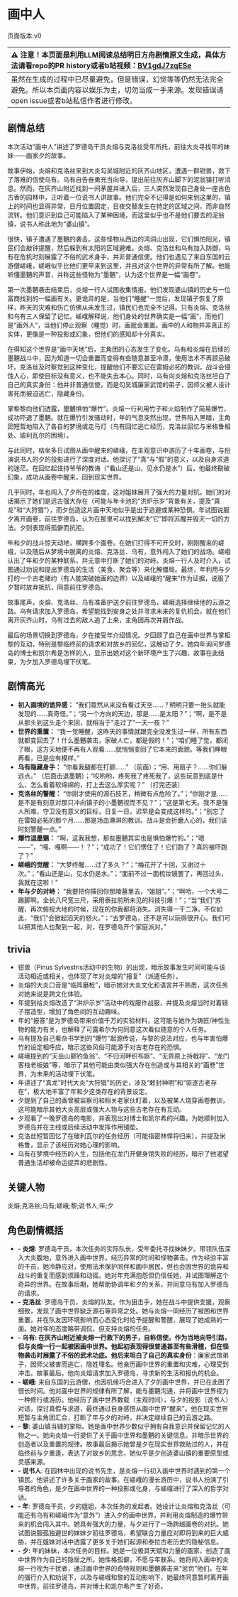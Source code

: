 # 画中人
页面版本:v0
 

| :warning: 注意！本页面是利用LLM阅读总结明日方舟剧情原文生成，具体方法请看repo的PR history或者b站视频：[BV1gdJ7zqESe](https://www.bilibili.com/video/BV1gdJ7zqESe/)         |
|:----------------------------|
| 虽然在生成的过程中已尽量避免，但是错误，幻觉等等仍然无法完全避免。所以本页面内容以娱乐为主，切勿当成一手来源。发现错误请open issue或者b站私信作者进行修改。|



## 剧情总结
本次活动“画中人”讲述了罗德岛干员炎熔与克洛丝受年所托，前往大炎寻找年的妹妹——画家夕的故事。

故事伊始，炎熔和克洛丝来到大炎勾吴城附近的灰齐山地区，遭遇一群钳兽，救下了落难的信使乌有。乌有自告奋勇充当向导，提出前往灰齐山脚下的泥翁镇打听消息。然而，在灰齐山附近找到一间茅屋并进入后，三人突然发现自己身处一座古色古香的园林中，正听着一位说书人讲故事。他们完全不记得是如何来到这里的，镇上的时间也显得异常，日月位置固定，日夜交替发生在特定的区域之间，而非自然流转。他们意识到自己可能陷入了某种困境，而这里似乎也不是他们要去的泥翁镇，说书人称此地为“婆山镇”。

很快，镇子遭遇了墨魉的袭击。这些怪物从西边的鸿洞山出现，它们惧怕阳光，镇民们会敲钟提醒，然后躲到有太阳的区域避难。炎熔、克洛丝和乌有加入防御，乌有在危机时刻展露了不俗的武术身手，并非普通信使。他们也遇见了来自东国的云游僧嵯峨，嵯峨似乎比他们更早来到这里，并且对这个世界的异常有所了解。他能听懂墨魉的声音，并称这些怪物为“墨魉”，认为这个世界是一幅“画卷”。

第一次墨魉袭击结束后，炎熔一行人试图收集情报。他们发现婆山镇的历史与一位富商找到的一幅画有关。更诡异的是，当他们“睡醒”一觉后，发现镇子恢复了原样，昨天的灾难和伤亡仿佛从未发生过，镇民们也完全不记得。只有炎熔、克洛丝和乌有三人保留了记忆。嵯峨解释说，他们身处的世界确实是一幅“画”，而他们是“画外人”，当他们停止观察（睡觉）时，画就会重置。画中的人和物并非真正的实体，更像是一种投影或幻象，但他们的感知却十分真实。

在得知这个世界是“画中天地”后，主角团的心态发生了变化。乌有和炎熔在后续的墨魉战斗中，因为知道一切会重置而变得有些随意甚至冷漠，使用法术不再顾忌破坏。克洛丝及时察觉到这种变化，提醒他们不要忘记在雷姆必拓的教训，战斗会侵蚀人心，即使目标没有意义，也不能失去本心。同时，乌有向炎熔和克洛丝坦白了自己的真实身份：他并非普通信使，而是勾吴城廉家武馆的弟子，因师父被人设计害死而被迫逃亡，隐藏身份。

掌柜黎向他们透露，墨魉惧怕“爆竹”。炎熔一行利用竹子和火焰制作了简易爆竹，成功吓退了墨魉。就在爆竹引发骚动时，年的气息突然出现，世界陷入黑暗，主角团短暂地陷入了各自的梦境或走马灯（乌有回忆逃亡经历，克洛丝回忆与米格鲁相处、玻利瓦尔的困境）。

与此同时，枯坐多日试图从画中醒来的嵯峨，在主观意识中游历了十年画卷，与扮演说书人的夕的投影进行了深度对话。他探讨了“真”与“假”的意义，以及自身求道的迷茫。在回忆起住持爷爷的教诲（“看山还是山，见水仍是水”）后，他最终勘破幻象，成功从画卷中醒来，回到现实世界。

几乎同时，年也闯入了夕所在的维度，这对姐妹展开了强大的力量对抗。她们的对话揭示了她们是远古强大存在（可能与年卡池的“洪炉示岁”背景有关，提及“真龙”和“大狩猎”），而夕创造这片画中天地似乎是出于逃避或某种恐惧。年试图说服夕离开画卷，前往罗德岛，认为在那里可以找到解决“它”即将苏醒并毁灭一切的方法。夕则表现得孤僻而抗拒。

年和夕的战斗惊天动地，横跨多个画卷。在她们打得不可开交时，刚刚醒来的嵯峨，以及随后从梦境中脱离的炎熔、克洛丝、乌有，意外闯入了她们的战场。嵯峨认出了年和夕的某种联系，并无意中打断了她们的对峙。炎熔一行人及时介入，试图通过劝说和提出罗德岛的生活（美食、聚会等）来化解僵局。最终，年利用与夕打的一个古老赌约（有人能突破她画的边界）以及嵯峨的“醒来”作为证据，说服了夕暂时放弃抵抗，同意前往罗德岛。

故事尾声，炎熔、克洛丝、乌有准备护送夕前往罗德岛，嵯峨选择继续他的云游之路。乌有请求加入罗德岛，希望能找到安身之处并寻求未来的复仇机会。就在他们离开灰齐山时，乌有过去的敌人追了上来，主角团再次并肩作战。

最后的场景切换到罗德岛，夕在接受年介绍情况。夕回顾了自己在画中世界与掌柜黎的互动，特别是黎临终前的请求和对故乡的回忆，这触动了夕。她向年询问罗德岛的博士和凯尔希是怎样的人，显示出她对这个新环境产生了兴趣，故事在此结束，为夕加入罗德岛埋下伏笔。
## 剧情高光
- **初入画境的诡异感：** “我们竟然从来没有看过天空......？明明只要一抬头就能发现的......真奇怪。”；“另一个方向的天边，那是......是太阳？”；“啊，是不是从那头到这头走个来回，就相当于"走过了"一天一夜？”
- **世界的重置：** “我一觉睡醒，这昨天的事情就跟完全没发生过一样，所有东西就都变回去了！什么墨魉袭击，家破人亡，都是假的！”；“咱们睡了觉，都闭了眼，这方天地便不再有人观看......就悄悄变回了它本来的面貌。等我们睁眼再看，已是应有模样。”
- **乌有隐藏身手：** “你看我腿都在打颤......” （前面）；“用、用扇子？......你们躲远点。” （后面击退墨魉）；“哎哟哟，疼死我了疼死我了，这些玩意到底是什么，怎么看着软绵绵的，打上去这么厚实呢？” （打完还装）
- **克洛丝的警醒：** “你刚才使用的源石技艺，稍微有点危险了。”；“你刚才是......是不是有刻意对那只冲向镇子的小墨魉视而不见？”；“这是第七天。我不是强人所难，守卫没有意义的目标，日复一日，迟早是会变成这样的。”；“别忘了在雷姆必拓的那个月......那是场血淋淋的教训。战斗是会折磨人心的，我们该时刻警醒一点。”
- **爆竹退墨魉：** “啊，这我我想，那些墨魉其实也是惧怕爆竹的。”；“嗯——”，“嘎、嘎啊——！？”；“成功了！它们愣住了！它们跑了？真的被吓跑了？”
- **嵯峨的觉醒：** “大梦终醒......过了多久？”；“梅花开了十回，又谢过十次。”；“看山还是山，见水仍是水。”；“面前不过一面梳妆镜罢了，再回过头，我就在这啦！”
- **年与夕的对峙：** “我要把你揍回你那陵墓里去，“姐姐”。”；“啊哈，一个大号二踢脚啊。全长八尺宽三尺，采用泰拉前所未见的科技引爆！”；“当“我们”苏醒，再次俯视大地的时候，现在的你我都将消失。消失得一干二净。不仅如此，“我们”会掀起滔天的怒火。”；“去罗德岛，还不是可以玩得很开心。我们可以把其他人也聚到一起，对，在罗德岛开个家庭派对。”
## trivia
- 钳兽（Pinus Sylvestris活动中的生物）的出现，暗示故事发生时间可能与该活动相近或相关，也体现了年对炎熔的"报复"（派遣任务）。
- 炎熔的大炎口音是“临阵磨枪”，暗示她对大炎文化和语言并不熟悉，这次任务对她来说是跨文化体验。
- 年提到给炎熔改造了“洪炉示岁”活动中的戏服作战服，并提及炎熔当时对着镜子摆造型，增加了角色间的互动趣味。
- 年的“报答”是为罗德岛带来价值千万的实验材料，这可能与她作为铸匠/神性生物的能力有关，也解释了可露希尔为何同意这次看似随意的个人任务。
- 乌有提及自己看杂书学到的“爆竹”起源传说，与黎的说法对应，也与年害怕爆竹的设定相呼应，暗示这些风俗可能源于对古老存在的恐惧。
- 嵯峨提到的“天岳山巅钓鱼翁”、“不归河畔织布妪”、“无界原上持戟将”、“龙门客栈老板娘”等，暗示了其他可能由类似强大存在创造或与其相关的“画卷”世界，为未来的活动埋下伏笔。
- 年讲述了“真龙”时代大炎“大狩猎”的历史，涉及“敕封神明”和“驱逐古老存在”，极大地丰富了年和夕这类存在的背景设定。
- 夕提到了自己的画曾被监察司和相关老家伙盯着，以及被某人烧穿画卷教训，这可能暗示其他大炎高层或强大人物与这些古老存在有互动。
- 夕观看了一晚罗德岛的电影，并表现出对博士和凯尔希的兴趣，为她顺利加入罗德岛并在主线或后续活动中发挥作用铺垫。
- 克洛丝短暂回忆了在玻利瓦尔的任务经历（可能指密林悍将归来），并提及米格鲁，显示了该经历对她心理的影响。
- 乌有在梦境中经历的人生，包括他在龙门开健身馆失败的经历，暗示了他渴望普通生活却被命运捉弄的悲剧性。
## 关键人物
炎熔;克洛丝;乌有;嵯峨;黎;说书人;年;夕
## 角色剧情概括
-   **- 炎熔**: 罗德岛干员，本次任务的实际队长，受年委托寻找妹妹夕。带领队伍深入大炎腹地，意外进入画中世界，经历异常的时间和怪物袭击。作为经验丰富的干员，她冷静应对，使用法术保护同伴和画中居民，但也会因世界的诡异和战斗的重复而感到烦躁和动摇。她对年充满抱怨但仍信任她，并试图理解这个奇异的世界。在故事后期，她帮助协调年和夕的关系，并同意乌有加入罗德岛的请求。
-   **- 克洛丝**: 罗德岛干员，炎熔的队友。作为狙击手，她在战斗中提供支援，观察细致，发现了画中世界缺乏源石等异常之处。她与炎熔一同经历了被困和世界重置，并在队友因环境影响而心态变化时给予提醒和警醒，展现了她成熟的一面。她对年的态度略带调侃，但支持炎熔的任务。
-   **- 乌有: 在灰齐山附近被炎熔一行救下的男子，自称信使。作为当地向导引路，但与炎熔一行一起被困画中世界。他起初表现得很普通甚至有些滑稽，但在怪物袭击时展露了不俗的武术功底。他后来坦白了自己的真实身份**：廉家武馆弟子，因师父被害而逃亡，隐姓埋名。他亲历画中世界的重置和灾难，心理受到冲击。故事最后，他向炎熔请求加入罗德岛，寻求新的生活和报仇的机会。
-   **- 嵯峨**: 来自东国的云游僧，也因机缘巧合进入了夕的画中世界，并已在此困了很长时间。他对画中世界的规律有所了解，能与墨魉沟通，并将画中世界视为一种修行或游历。他经历了画中世界数载（主观时间），与夕的投影（说书人）对话，探讨真假与求道，最终通过自身感悟从画中世界“醒来”。他在现实世界短暂与主角团汇合，打断了年与夕的对峙，并决定继续自己的云游之路。
-   **- 黎**: 婆山镇当铺的掌柜。她是画中世界少数似乎拥有自我意识并保留记忆的人物之一。她向炎熔一行提供了关于画中世界和墨魉的关键信息，并暗示世界的创造者以及重置的规律。故事最后揭示她曾是夕在现实世界救助过的人，并在临终前与夕重逢，表达了对故乡的思念，她似乎是夕创造婆山镇的重要原型或灵感来源。
-   **- 说书人**: 在园林中出现的说书先生，是炎熔一行初入画中世界时遇到的第一个镇民。他讲述了许多关于画家的故事。在嵯峨的漫长游历中，说书人扮演了引导者的角色，是夕在画中世界的一种投影或化身，与嵯峨进行了深入的哲学对话。
-   **- 年**: 罗德岛干员，夕的姐姐，本次任务的发起者。她设计让炎熔和克洛丝（可能还有乌有和嵯峨作为“意外”）进入夕的画中世界，并利用炎熔制造的爆竹带来的机会闯入其中。她具有强大的力量，与夕进行了一场跨越画卷的对抗。她试图说服孤独避世的妹妹夕前往罗德岛，希望联合力量应对即将到来的巨大威胁，并在姐妹对话中透露了更多关于她们起源和泰拉古老历史的隐秘信息。
-   **- 夕**: 年的妹妹，本次任务的目标。她是一位极具天赋和力量的画家，创造了画中世界作为自己的隐居之所。她性格孤僻，不愿与年联系。她将闯入画中的炎熔一行视为干扰者，通过画中世界的奇特规则和墨魉袭击来“惩罚”他们。在年的强行介入和劝说下，以及与嵯峨和黎的互动影响下，她最终同意暂时离开画中世界，前往罗德岛，并对博士和凯尔希产生了好奇。